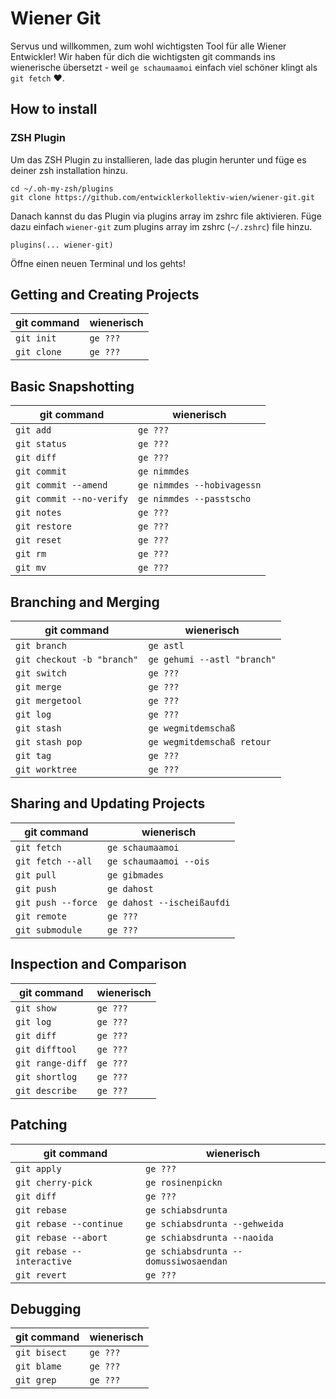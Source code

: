 # Wiener Git

Servus und willkommen, zum wohl wichtigsten Tool für alle Wiener Entwickler! Wir haben für dich die wichtigsten git commands ins wienerische übersetzt - weil `ge schaumaamoi` einfach viel schöner klingt als `git fetch` ❤️.

## How to install

### ZSH Plugin

Um das ZSH Plugin zu installieren, lade das plugin herunter und füge es deiner zsh installation hinzu.

```
cd ~/.oh-my-zsh/plugins
git clone https://github.com/entwicklerkollektiv-wien/wiener-git.git
```

Danach kannst du das Plugin via plugins array im zshrc file aktivieren. Füge dazu einfach `wiener-git` zum plugins array im zshrc (`~/.zshrc`) file hinzu.

```
plugins(... wiener-git)
```

Öffne einen neuen Terminal und los gehts!

## Getting and Creating Projects

| git command | wienerisch |
| ----------- | ---------- |
| `git init`  | `ge ???`   |
| `git clone` | `ge ???`   |

## Basic Snapshotting

| git command              | wienerisch                 |
| ------------------------ | -------------------------- |
| `git add`                | `ge ???`                   |
| `git status`             | `ge ???`                   |
| `git diff`               | `ge ???`                   |
| `git commit`             | `ge nimmdes`               |
| `git commit --amend`     | `ge nimmdes --hobivagessn` |
| `git commit --no-verify` | `ge nimmdes --passtscho`   |
| `git notes`              | `ge ???`                   |
| `git restore`            | `ge ???`                   |
| `git reset`              | `ge ???`                   |
| `git rm`                 | `ge ???`                   |
| `git mv`                 | `ge ???`                   |

## Branching and Merging

| git command                | wienerisch                  |
| -------------------------- | --------------------------- |
| `git branch`               | `ge astl`                   |
| `git checkout -b "branch"` | `ge gehumi --astl "branch"` |
| `git switch`               | `ge ???`                    |
| `git merge`                | `ge ???`                    |
| `git mergetool`            | `ge ???`                    |
| `git log`                  | `ge ???`                    |
| `git stash`                | `ge wegmitdemschaß`         |
| `git stash pop`            | `ge wegmitdemschaß retour`  |
| `git tag`                  | `ge ???`                    |
| `git worktree`             | `ge ???`                    |

## Sharing and Updating Projects

| git command        | wienerisch                 |
| ------------------ | -------------------------- |
| `git fetch`        | `ge schaumaamoi`           |
| `git fetch --all`  | `ge schaumaamoi --ois`     |
| `git pull`         | `ge gibmades`              |
| `git push`         | `ge dahost`                |
| `git push --force` | `ge dahost --ischeißaufdi` |
| `git remote`       | `ge ???`                   |
| `git submodule`    | `ge ???`                   |

## Inspection and Comparison

| git command      | wienerisch |
| ---------------- | ---------- |
| `git show`       | `ge ???`   |
| `git log`        | `ge ???`   |
| `git diff`       | `ge ???`   |
| `git difftool`   | `ge ???`   |
| `git range-diff` | `ge ???`   |
| `git shortlog`   | `ge ???`   |
| `git describe`   | `ge ???`   |

## Patching

| git command                | wienerisch                            |
| -------------------------- | ------------------------------------- |
| `git apply`                | `ge ???`                              |
| `git cherry-pick`          | `ge rosinenpickn`                     |
| `git diff`                 | `ge ???`                              |
| `git rebase`               | `ge schiabsdrunta`                    |
| `git rebase --continue`    | `ge schiabsdrunta --gehweida`         |
| `git rebase --abort`       | `ge schiabsdrunta --naoida`           |
| `git rebase --interactive` | `ge schiabsdrunta --domussiwosaendan` |
| `git revert`               | `ge ???`                              |

## Debugging

| git command  | wienerisch |
| ------------ | ---------- |
| `git bisect` | `ge ???`   |
| `git blame`  | `ge ???`   |
| `git grep`   | `ge ???`   |
